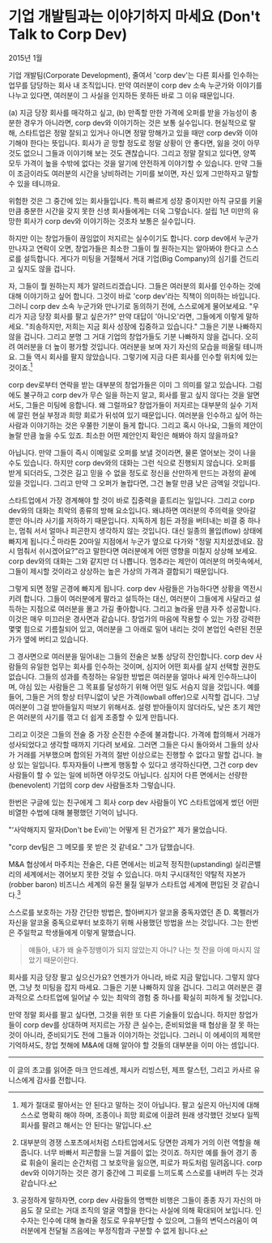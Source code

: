 # 기업 개발팀과는 이야기하지 마세요 (Don't Talk to Corp Dev)

2015년 1월

기업 개발팀(Corporate Development), 줄여서 'corp dev'는 다른 회사를 인수하는 업무를 담당하는 회사 내 조직입니다. 만약 여러분이 corp dev 소속 누군가와 이야기를 나누고 있다면, 여러분이 그 사실을 인지하든 못하든 바로 그 이유 때문입니다.

(a) 지금 당장 회사를 매각하고 싶고, (b) 만족할 만한 가격에 오퍼를 받을 가능성이 충분한 경우가 아니라면, corp dev와 이야기하는 것은 보통 실수입니다. 현실적으로 말해, 스타트업은 정말 잘되고 있거나 아니면 정말 망해가고 있을 때만 corp dev와 이야기해야 한다는 뜻입니다. 회사가 곧 망할 정도로 정말 상황이 안 좋다면, 잃을 것이 아무것도 없으니 그들과 이야기해 보는 것도 괜찮습니다. 그리고 정말 잘되고 있다면, 양쪽 모두 가격이 높을 수밖에 없다는 것을 알기에 안전하게 이야기할 수 있습니다. 만약 그들이 조금이라도 여러분의 시간을 낭비하려는 기미를 보이면, 자신 있게 그만하자고 말할 수 있을 테니까요.

위험한 것은 그 중간에 있는 회사들입니다. 특히 빠르게 성장 중이지만 아직 규모를 키울 만큼 충분한 시간을 갖지 못한 신생 회사들에게는 더욱 그렇습니다. 설립 1년 미만의 유망한 회사가 corp dev와 이야기하는 것조차 보통은 실수입니다.

하지만 이는 창업가들이 끊임없이 저지르는 실수이기도 합니다. corp dev에서 누군가 만나자고 연락이 오면, 창업가들은 최소한 그들이 뭘 원하는지는 알아봐야 한다고 스스로를 설득합니다. 게다가 미팅을 거절해서 거대 기업(Big Company)의 심기를 건드리고 싶지도 않을 겁니다.

자, 그들이 뭘 원하는지 제가 알려드리겠습니다. 그들은 여러분의 회사를 인수하는 것에 대해 이야기하고 싶어 합니다. 그것이 바로 'corp dev'라는 직책이 의미하는 바입니다. 그러니 corp dev 소속 누군가와 만나기로 동의하기 전에, 스스로에게 물어보세요. "우리가 지금 당장 회사를 팔고 싶은가?" 만약 대답이 '아니오'라면, 그들에게 이렇게 말하세요. "죄송하지만, 저희는 지금 회사 성장에 집중하고 있습니다." 그들은 기분 나빠하지 않을 겁니다. 그리고 분명 그 거대 기업의 창업가들도 기분 나빠하지 않을 겁니다. 오히려 여러분을 더 높이 평가할 것입니다. 여러분을 보며 자기 자신의 모습을 떠올릴 테니까요. 그들 역시 회사를 팔지 않았습니다. 그렇기에 지금 다른 회사를 인수할 위치에 있는 것이죠.[^1]

corp dev로부터 연락을 받는 대부분의 창업가들은 이미 그 의미를 알고 있습니다. 그럼에도 불구하고 corp dev가 무슨 일을 하는지 알고, 회사를 팔고 싶지 않다는 것을 알면서도, 그들은 미팅에 응합니다. 왜 그럴까요? 창업가들이 저지르는 대부분의 실수 기저에 깔린 현실 부정과 희망 회로가 뒤섞여 있기 때문입니다. 여러분을 인수하고 싶어 하는 사람과 이야기하는 것은 우쭐한 기분이 들게 합니다. 그리고 혹시 아나요, 그들의 제안이 놀랄 만큼 높을 수도 있죠. 최소한 어떤 제안인지 확인은 해봐야 하지 않을까요?

아닙니다. 만약 그들이 즉시 이메일로 오퍼를 보낼 것이라면, 물론 열어보는 것이 나을 수도 있습니다. 하지만 corp dev와의 대화는 그런 식으로 진행되지 않습니다. 오퍼를 받게 되더라도, 그것은 길고 믿을 수 없을 정도로 정신을 산만하게 만드는 과정의 끝에 있을 것입니다. 그리고 만약 그 오퍼가 놀랍다면, 그건 놀랄 만큼 낮은 금액일 것입니다.

스타트업에서 가장 경계해야 할 것이 바로 집중력을 흩트리는 일입니다. 그리고 corp dev와의 대화는 최악의 종류의 방해 요소입니다. 왜냐하면 여러분의 주의력을 앗아갈 뿐만 아니라 사기를 저하하기 때문입니다. 지독하게 힘든 과정을 버텨내는 비결 중 하나는, 멈춰 서서 얼마나 피곤한지 생각하지 않는 것입니다. 대신 일종의 몰입(flow) 상태에 빠지게 됩니다.[^2] 마라톤 20마일 지점에서 누군가 옆으로 다가와 "정말 지치셨겠네요. 잠시 멈춰서 쉬시겠어요?"라고 말한다면 여러분에게 어떤 영향을 미칠지 상상해 보세요. corp dev와의 대화는 그와 같지만 더 나쁩니다. 멈추라는 제안이 여러분의 머릿속에서, 그들이 제시할 것이라고 상상하는 높은 가상의 가격과 결합되기 때문입니다.

그렇게 되면 정말 곤경에 빠지게 됩니다. corp dev 사람들은 가능하다면 상황을 역전시키려 합니다. 그들이 여러분에게 팔라고 설득하는 대신, 여러분이 그들에게 사달라고 설득하는 지점으로 여러분을 몰고 가길 좋아합니다. 그리고 놀라울 만큼 자주 성공합니다. 이것은 매우 미끄러운 경사면과 같습니다. 창업가의 마음에 작용할 수 있는 가장 강력한 몇몇 힘으로 기름칠되어 있고, 여러분을 그 아래로 밀어 내리는 것이 본업인 숙련된 전문가가 옆에 버티고 있습니다.

그 경사면으로 여러분을 밀어내는 그들의 전술은 보통 상당히 잔인합니다. corp dev 사람들의 유일한 업무는 회사를 인수하는 것이며, 심지어 어떤 회사를 살지 선택할 권한도 없습니다. 그들의 성과를 측정하는 유일한 방법은 여러분을 얼마나 싸게 인수하느냐이며, 야심 있는 사람들은 그 목표를 달성하기 위해 어떤 일도 서슴지 않을 것입니다. 예를 들어, 그들은 거의 항상 터무니없이 낮은 가격(lowball offer)으로 시작할 겁니다. 그냥 여러분이 그걸 받아들일지 떠보기 위해서죠. 설령 받아들이지 않더라도, 낮은 초기 제안은 여러분의 사기를 꺾고 더 쉽게 조종할 수 있게 만듭니다.

그리고 이것은 그들의 전술 중 가장 순진한 수준에 불과합니다. 가격에 합의해서 거래가 성사되었다고 생각할 때까지 기다려 보세요. 그러면 그들은 다시 돌아와서 그들의 상사가 거래를 거부했으며 합의된 가격의 절반 이상으로는 진행할 수 없다고 말할 겁니다. 늘상 있는 일입니다. 투자자들이 나쁘게 행동할 수 있다고 생각하신다면, 그건 corp dev 사람들이 할 수 있는 일에 비하면 아무것도 아닙니다. 심지어 다른 면에서는 선량한(benevolent) 기업의 corp dev 사람들조차 그렇습니다.

한번은 구글에 있는 친구에게 그 회사 corp dev 사람들이 YC 스타트업에게 썼던 어떤 비열한 수법에 대해 불평했던 기억이 납니다.

"‘사악해지지 말자(Don't be Evil)’는 어떻게 된 건가요?" 제가 물었습니다.

"corp dev팀은 그 메모를 못 받은 것 같네요." 그가 답했습니다.

M&A 협상에서 마주치는 전술은, 다른 면에서는 비교적 정직한(upstanding) 실리콘밸리의 세계에서는 겪어보지 못한 것일 수 있습니다. 마치 구시대적인 약탈적 자본가(robber baron) 비즈니스 세계의 유전 물질 일부가 스타트업 세계에 편입된 것 같습니다.[^3]

스스로를 보호하는 가장 간단한 방법은, 할아버지가 알코올 중독자였던 존 D. 록펠러가 자신을 알코올 중독으로부터 보호하기 위해 사용했던 방법을 쓰는 것입니다. 그는 한번은 주일학교 학생들에게 이렇게 말했습니다.

> 얘들아, 내가 왜 술주정뱅이가 되지 않았는지 아니? 나는 첫 잔을 아예 마시지 않았기 때문이란다.

회사를 지금 당장 팔고 싶으신가요? 언젠가가 아니라, 바로 지금 말입니다. 그렇지 않다면, 그냥 첫 미팅을 잡지 마세요. 그들은 기분 나빠하지 않을 겁니다. 그리고 여러분은 결과적으로 스타트업에 일어날 수 있는 최악의 경험 중 하나를 확실히 피하게 될 것입니다.

만약 정말 회사를 팔고 싶다면, 그것을 위한 또 다른 기술들이 있습니다. 하지만 창업가들이 corp dev를 상대하며 저지르는 가장 큰 실수는, 준비되었을 때 협상을 잘 못 하는 것이 아니라, 준비되기도 전에 그들과 이야기하는 것입니다. 그러니 이 에세이의 제목만 기억하셔도, 창업 첫해에 M&A에 대해 알아야 할 것들의 대부분을 이미 아는 셈입니다.

---
이 글의 초고를 읽어준 마크 안드레센, 제시카 리빙스턴, 제프 랄스턴, 그리고 카사르 유니스에게 감사를 전합니다.

[^1]: 제가 절대로 팔아서는 안 된다고 말하는 것이 아닙니다. 팔고 싶은지 아닌지에 대해 스스로 명확히 해야 하며, 조종이나 희망 회로에 이끌려 원래 생각했던 것보다 일찍 회사를 팔려고 해서는 안 된다는 말입니다.
[^2]: 대부분의 경쟁 스포츠에서처럼 스타트업에서도 당면한 과제가 거의 이런 역할을 해줍니다. 너무 바빠서 피곤함을 느낄 겨를이 없는 것이죠. 하지만 예를 들어 경기 종료 휘슬이 울리는 순간처럼 그 보호막을 잃으면, 피로가 파도처럼 밀려옵니다. corp dev와 이야기하는 것은 경기 중간에 그 피로를 느끼도록 스스로를 내버려 두는 것과 같습니다.
[^3]: 공정하게 말하자면, corp dev 사람들의 명백한 비행은 그들이 종종 자기 자신의 마음도 잘 모르는 거대 조직의 얼굴 역할을 한다는 사실에 의해 확대되어 보입니다. 인수자는 인수에 대해 놀라울 정도로 우유부단할 수 있으며, 그들의 변덕스러움이 여러분에게 전달될 즈음에는 부정직함과 구분할 수 없게 됩니다.